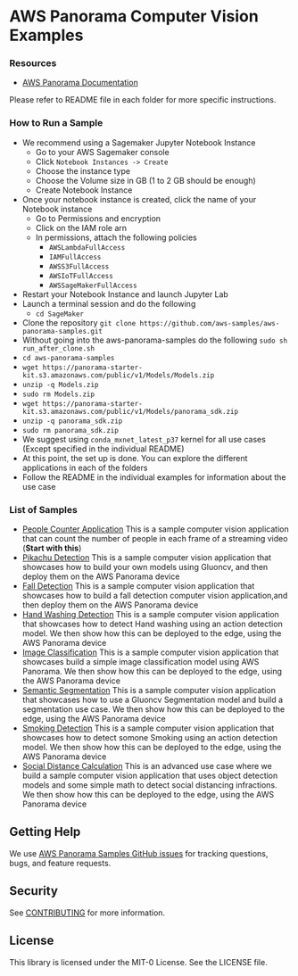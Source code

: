 # AWS Panorama Computer Vision Examples

### Resources

* [AWS Panorama Documentation](https://docs.aws.amazon.com/panorama/)

Please refer to README file in each folder for more specific instructions.

### How to Run a Sample
* We recommend using a Sagemaker Jupyter Notebook Instance
  + Go to your AWS Sagemaker console
  + Click  `Notebook Instances -> Create`
  + Choose the instance type
  + Choose the Volume size in GB (1 to 2 GB should be enough)
  + Create Notebook Instance 
* Once your notebook instance is created, click the name of your Notebook instance
  + Go to Permissions and encryption
  + Click on the IAM role arn
  + In permissions, attach the following policies
    + `AWSLambdaFullAccess`
    + `IAMFullAccess`
    + `AWSS3FullAccess`
    + `AWSIoTFullAccess`
    + `AWSSageMakerFullAccess`
* Restart your Notebook Instance and launch Jupyter Lab
* Launch a terminal session and do the following
    + `cd SageMaker`
* Clone the repository 
  `git clone https://github.com/aws-samples/aws-panorama-samples.git`
* Without going into the aws-panorama-samples do the following
  `sudo sh run_after_clone.sh`
* `cd aws-panorama-samples`
* `wget https://panorama-starter-kit.s3.amazonaws.com/public/v1/Models/Models.zip`
* `unzip -q Models.zip`
* `sudo rm Models.zip`
* `wget https://panorama-starter-kit.s3.amazonaws.com/public/v1/Models/panorama_sdk.zip`
* `unzip -q panorama_sdk.zip`
* `sudo rm panorama_sdk.zip`
* We suggest using `conda_mxnet_latest_p37` kernel for all use cases (Except specified in the individual README)
* At this point, the set up is done. You can explore the different applications in each of the folders
* Follow the README in the individual examples for information about the use case

### List of Samples

* [People Counter Application](PeopleCounter/) This is a sample computer vision application that can count the number of people in each frame of a streaming video (**Start with this**)
 * [Pikachu Detection](PikachuDetection/) This is a sample computer vision application that showcases how to build your own models using Gluoncv, and then deploy them on the AWS Panorama device
 * [Fall Detection](FallDetection/) This is a sample computer vision application that showcases how to build a fall detection computer vision application,and then deploy them on the AWS Panorama device
 * [Hand Washing Detection](HandWashingDetection/) This is a sample computer vision application that showcases how to detect Hand washing using an action detection model. We then show how this can be deployed to the edge, using the AWS Panorama device
 * [Image Classification](ImageClassification/) This is a sample computer vision application that showcases build a simple image classification model using AWS Panorama. We then show how this can be deployed to the edge, using the AWS Panorama device
 * [Semantic Segmentation](SemanticSegmentation/) This is a sample computer vision application that showcases how to use a Gluoncv Segmentation model and build a segmentation use case. We then show how this can be deployed to the edge, using the AWS Panorama device
 * [Smoking Detection](SmokingDetection/) This is a sample computer vision application that showcases how to detect somone Smoking using an action detection model. We then show how this can be deployed to the edge, using the AWS Panorama device
 * [Social Distance Calculation](SocialDistance/) This is an advanced use case where we build a sample computer vision application that uses object detection models and some simple math to detect social distancing infractions. We then show how this can be deployed to the edge, using the AWS Panorama device

## Getting Help
We use [AWS Panorama Samples GitHub issues](https://github.com/aws-samples/aws-panorama-samples/issues) for tracking questions, bugs, and feature requests.

## Security

See [CONTRIBUTING](CONTRIBUTING.md#security-issue-notifications) for more information.

## License

This library is licensed under the MIT-0 License. See the LICENSE file.